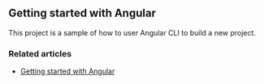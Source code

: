 ## Getting started with Angular

This project is a sample of how to user Angular CLI to build a new project.

### Related articles

* [Getting started with Angular](https://jocamav.github.io/en/angular/2021/01/21/getting-started-with-angular.html)

